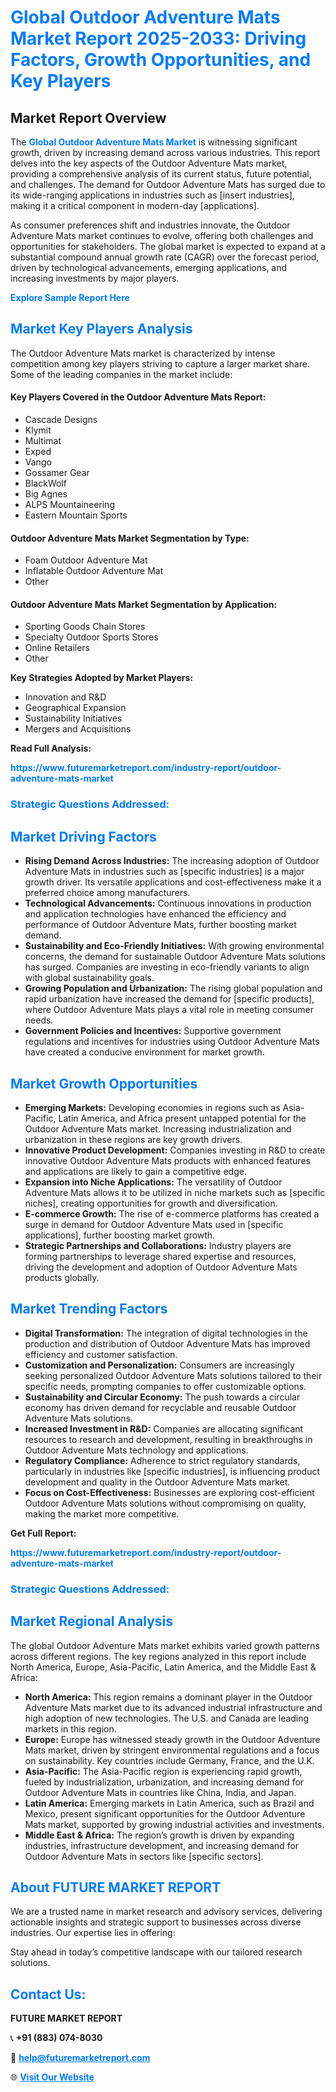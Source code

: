 <h1 style="color: #007BFF;">Global Outdoor Adventure Mats Market Report 2025-2033: Driving Factors, Growth Opportunities, and Key Players</h1>

<section id="overview">
<h2>Market Report Overview</h2>
<p>The <a href="https://www.futuremarketreport.com/industry-report/outdoor-adventure-mats-market" style="color: #007BFF; text-decoration: none;"><strong>Global Outdoor Adventure Mats Market</strong></a> is witnessing significant growth, driven by increasing demand across various industries. This report delves into the key aspects of the Outdoor Adventure Mats market, providing a comprehensive analysis of its current status, future potential, and challenges. The demand for Outdoor Adventure Mats has surged due to its wide-ranging applications in industries such as [insert industries], making it a critical component in modern-day [applications].</p>
<p>As consumer preferences shift and industries innovate, the Outdoor Adventure Mats market continues to evolve, offering both challenges and opportunities for stakeholders. The global market is expected to expand at a substantial compound annual growth rate (CAGR) over the forecast period, driven by technological advancements, emerging applications, and increasing investments by major players.</p>
</section>

<section id="overview">
<p><a href="https://www.futuremarketreport.com/request-sample/reportId=86512" style="color: #007BFF; text-decoration: none;"><strong>Explore Sample Report Here</strong></a></p>
</section>

<section id="key-players">
<h2 style="color: #007BFF;">Market Key Players Analysis</h2>
<p>The Outdoor Adventure Mats market is characterized by intense competition among key players striving to capture a larger market share. Some of the leading companies in the market include:</p>
<h4>Key Players Covered in the Outdoor Adventure Mats Report:</h4>
<ul><li>Cascade Designs</li><li>Klymit</li><li>Multimat</li><li>Exped</li><li>Vango</li><li>Gossamer Gear</li><li>BlackWolf</li><li>Big Agnes</li><li>ALPS Mountaineering</li><li>Eastern Mountain Sports</li></ul>
<h4>Outdoor Adventure Mats Market Segmentation by Type:</h4>
<ul><li>Foam Outdoor Adventure Mat</li><li>Inflatable Outdoor Adventure Mat</li><li>Other</li></ul>

<h4>Outdoor Adventure Mats Market Segmentation by Application:</h4>
<ul><li>Sporting Goods Chain Stores</li><li>Specialty Outdoor Sports Stores</li><li>Online Retailers</li><li>Other</li></ul>
<p><strong>Key Strategies Adopted by Market Players:</strong></p>
<ul>
<li>Innovation and R&D</li>
<li>Geographical Expansion</li>
<li>Sustainability Initiatives</li>
<li>Mergers and Acquisitions</li>
</ul>
</section>

<section>
<p><strong>Read Full Analysis: </strong></p><a href="https://www.futuremarketreport.com/industry-report/outdoor-adventure-mats-market" style="color: #007BFF; text-decoration: none;"><strong>https://www.futuremarketreport.com/industry-report/outdoor-adventure-mats-market</strong></a>
<h3 style="color: #007BFF;">Strategic Questions Addressed:</h3>
</section>

<section id="driving-factors">
<h2 style="color: #007BFF;">Market Driving Factors</h2>
<ul>
<li><strong>Rising Demand Across Industries:</strong> The increasing adoption of Outdoor Adventure Mats in industries such as [specific industries] is a major growth driver. Its versatile applications and cost-effectiveness make it a preferred choice among manufacturers.</li>
<li><strong>Technological Advancements:</strong> Continuous innovations in production and application technologies have enhanced the efficiency and performance of Outdoor Adventure Mats, further boosting market demand.</li>
<li><strong>Sustainability and Eco-Friendly Initiatives:</strong> With growing environmental concerns, the demand for sustainable Outdoor Adventure Mats solutions has surged. Companies are investing in eco-friendly variants to align with global sustainability goals.</li>
<li><strong>Growing Population and Urbanization:</strong> The rising global population and rapid urbanization have increased the demand for [specific products], where Outdoor Adventure Mats plays a vital role in meeting consumer needs.</li>
<li><strong>Government Policies and Incentives:</strong> Supportive government regulations and incentives for industries using Outdoor Adventure Mats have created a conducive environment for market growth.</li>
</ul>
</section>

<section id="growth-opportunities">
<h2 style="color: #007BFF;">Market Growth Opportunities</h2>
<ul>
<li><strong>Emerging Markets:</strong> Developing economies in regions such as Asia-Pacific, Latin America, and Africa present untapped potential for the Outdoor Adventure Mats market. Increasing industrialization and urbanization in these regions are key growth drivers.</li>
<li><strong>Innovative Product Development:</strong> Companies investing in R&D to create innovative Outdoor Adventure Mats products with enhanced features and applications are likely to gain a competitive edge.</li>
<li><strong>Expansion into Niche Applications:</strong> The versatility of Outdoor Adventure Mats allows it to be utilized in niche markets such as [specific niches], creating opportunities for growth and diversification.</li>
<li><strong>E-commerce Growth:</strong> The rise of e-commerce platforms has created a surge in demand for Outdoor Adventure Mats used in [specific applications], further boosting market growth.</li>
<li><strong>Strategic Partnerships and Collaborations:</strong> Industry players are forming partnerships to leverage shared expertise and resources, driving the development and adoption of Outdoor Adventure Mats products globally.</li>
</ul>
</section>

<section id="trending-factors">
<h2 style="color: #007BFF;">Market Trending Factors</h2>
<ul>
<li><strong>Digital Transformation:</strong> The integration of digital technologies in the production and distribution of Outdoor Adventure Mats has improved efficiency and customer satisfaction.</li>
<li><strong>Customization and Personalization:</strong> Consumers are increasingly seeking personalized Outdoor Adventure Mats solutions tailored to their specific needs, prompting companies to offer customizable options.</li>
<li><strong>Sustainability and Circular Economy:</strong> The push towards a circular economy has driven demand for recyclable and reusable Outdoor Adventure Mats solutions.</li>
<li><strong>Increased Investment in R&D:</strong> Companies are allocating significant resources to research and development, resulting in breakthroughs in Outdoor Adventure Mats technology and applications.</li>
<li><strong>Regulatory Compliance:</strong> Adherence to strict regulatory standards, particularly in industries like [specific industries], is influencing product development and quality in the Outdoor Adventure Mats market.</li>
<li><strong>Focus on Cost-Effectiveness:</strong> Businesses are exploring cost-efficient Outdoor Adventure Mats solutions without compromising on quality, making the market more competitive.</li>
</ul>
</section>

<section>
<p><strong>Get Full Report: </strong></p><a href="https://www.futuremarketreport.com/industry-report/outdoor-adventure-mats-market" style="color: #007BFF; text-decoration: none;"><strong>https://www.futuremarketreport.com/industry-report/outdoor-adventure-mats-market</strong></a>
<h3 style="color: #007BFF;">Strategic Questions Addressed:</h3>
</section>


<section id="regional-analysis">
<h2 style="color: #007BFF;">Market Regional Analysis</h2>
<p>The global Outdoor Adventure Mats market exhibits varied growth patterns across different regions. The key regions analyzed in this report include North America, Europe, Asia-Pacific, Latin America, and the Middle East & Africa:</p>
<ul>
<li><strong>North America:</strong> This region remains a dominant player in the Outdoor Adventure Mats market due to its advanced industrial infrastructure and high adoption of new technologies. The U.S. and Canada are leading markets in this region.</li>
<li><strong>Europe:</strong> Europe has witnessed steady growth in the Outdoor Adventure Mats market, driven by stringent environmental regulations and a focus on sustainability. Key countries include Germany, France, and the U.K.</li>
<li><strong>Asia-Pacific:</strong> The Asia-Pacific region is experiencing rapid growth, fueled by industrialization, urbanization, and increasing demand for Outdoor Adventure Mats in countries like China, India, and Japan.</li>
<li><strong>Latin America:</strong> Emerging markets in Latin America, such as Brazil and Mexico, present significant opportunities for the Outdoor Adventure Mats market, supported by growing industrial activities and investments.</li>
<li><strong>Middle East & Africa:</strong> The region’s growth is driven by expanding industries, infrastructure development, and increasing demand for Outdoor Adventure Mats in sectors like [specific sectors].</li>
</ul>
</section>

<footer>
<h2 style="color: #007BFF;">About FUTURE MARKET REPORT</h2>
<p>We are a trusted name in market research and advisory services, delivering actionable insights and strategic support to businesses across diverse industries. Our expertise lies in offering:</p>

<p>Stay ahead in today’s competitive landscape with our tailored research solutions.</p>

<h2 style="color: #007BFF;">Contact Us:</h2>
<p><strong>FUTURE MARKET REPORT</strong></p>
<p>📞 <strong>+91 (883) 074-8030</strong></p>
<p>📧 <strong><a href="mailto:help@futuremarketreport.com" style="color: #007BFF;">help@futuremarketreport.com</a></strong></p>
<p>🌐 <strong><a href="https://www.futuremarketreport.com/" style="color: #007BFF;">Visit Our Website</a></strong></p>
</footer>